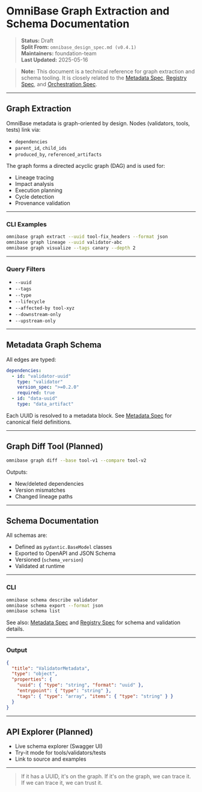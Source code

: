 <!-- === OmniNode:Metadata ===
<!-- metadata_version: 0.1.0 -->
<!-- protocol_version: 0.1.0 -->
<!-- owner: OmniNode Team -->
<!-- copyright: OmniNode Team -->
<!-- schema_version: 0.1.0 -->
<!-- name: graph_extraction.md -->
<!-- version: 1.0.0 -->
<!-- uuid: 2a22d034-3e82-4f12-9af3-6a0127ee1a49 -->
<!-- author: OmniNode Team -->
<!-- created_at: 2025-05-21T12:41:40.158199 -->
<!-- last_modified_at: 2025-05-21T16:42:46.071199 -->
<!-- description: Stamped by ONEX -->
<!-- state_contract: state_contract://default -->
<!-- lifecycle: active -->
<!-- hash: 50b23c4032e6529552ff32f3aa996e34628ec01a2c0d45c7ea545b7eb3b8ed68 -->
<!-- entrypoint: {'type': 'python', 'target': 'graph_extraction.md'} -->
<!-- runtime_language_hint: python>=3.11 -->
<!-- namespace: onex.stamped.graph_extraction -->
<!-- meta_type: tool -->
<!-- === /OmniNode:Metadata === -->

<!-- === OmniNode:Metadata ===
<!-- metadata_version: 0.1.0 -->
<!-- protocol_version: 0.1.0 -->
<!-- owner: OmniNode Team -->
<!-- copyright: OmniNode Team -->
<!-- schema_version: 0.1.0 -->
<!-- name: graph_extraction.md -->
<!-- version: 1.0.0 -->
<!-- uuid: 02cdb8d6-732b-45b5-9346-1f9de053709e -->
<!-- author: OmniNode Team -->
<!-- created_at: 2025-05-21T12:33:43.433029 -->
<!-- last_modified_at: 2025-05-21T16:39:56.059801 -->
<!-- description: Stamped by ONEX -->
<!-- state_contract: state_contract://default -->
<!-- lifecycle: active -->
<!-- hash: 6c2ceacc9b47279e6256b7c2141be3b3cfb32f7710ca583a9b06324de4411295 -->
<!-- entrypoint: {'type': 'python', 'target': 'graph_extraction.md'} -->
<!-- runtime_language_hint: python>=3.11 -->
<!-- namespace: onex.stamped.graph_extraction -->
<!-- meta_type: tool -->
<!-- === /OmniNode:Metadata === -->

<!-- === OmniNode:Metadata ===
<!-- metadata_version: 0.1.0 -->
<!-- protocol_version: 0.1.0 -->
<!-- owner: OmniNode Team -->
<!-- copyright: OmniNode Team -->
<!-- schema_version: 0.1.0 -->
<!-- name: graph_extraction.md -->
<!-- version: 1.0.0 -->
<!-- uuid: a75de39e-d3a2-4468-8a63-50c3b5603b22 -->
<!-- author: OmniNode Team -->
<!-- created_at: 2025-05-21T09:28:42.661489 -->
<!-- last_modified_at: 2025-05-21T16:24:00.299299 -->
<!-- description: Stamped by ONEX -->
<!-- state_contract: state_contract://default -->
<!-- lifecycle: active -->
<!-- hash: 5463a6ac4e2dfbb3f7934d3a4aa73fc1b422a467db5d56f597f8416e7bdc044b -->
<!-- entrypoint: {'type': 'python', 'target': 'graph_extraction.md'} -->
<!-- runtime_language_hint: python>=3.11 -->
<!-- namespace: onex.stamped.graph_extraction -->
<!-- meta_type: tool -->
<!-- === /OmniNode:Metadata === -->

# OmniBase Graph Extraction and Schema Documentation

> **Status:** Draft  
> **Split From:** `omnibase_design_spec.md (v0.4.1)`  
> **Maintainers:** foundation-team  
> **Last Updated:** 2025-05-16

> **Note:** This document is a technical reference for graph extraction and schema tooling. It is closely related to the [Metadata Spec](./metadata.md), [Registry Spec](./registry.md), and [Orchestration Spec](./orchestration.md).

---

## Graph Extraction

OmniBase metadata is graph-oriented by design. Nodes (validators, tools, tests) link via:

- `dependencies`
- `parent_id`, `child_ids`
- `produced_by`, `referenced_artifacts`

The graph forms a directed acyclic graph (DAG) and is used for:

- Lineage tracing
- Impact analysis
- Execution planning
- Cycle detection
- Provenance validation

---

### CLI Examples

```bash
omnibase graph extract --uuid tool-fix_headers --format json
omnibase graph lineage --uuid validator-abc
omnibase graph visualize --tags canary --depth 2
```

---

### Query Filters

- `--uuid`  
- `--tags`  
- `--type`  
- `--lifecycle`  
- `--affected-by tool-xyz`  
- `--downstream-only`  
- `--upstream-only`  

---

## Metadata Graph Schema

All edges are typed:

```yaml
dependencies:
  - id: "validator-uuid"
    type: "validator"
    version_spec: ">=0.2.0"
    required: true
  - id: "data-uuid"
    type: "data_artifact"
```

Each UUID is resolved to a metadata block. See [Metadata Spec](./metadata.md) for canonical field definitions.

---

## Graph Diff Tool (Planned)

```bash
omnibase graph diff --base tool-v1 --compare tool-v2
```

Outputs:

- New/deleted dependencies
- Version mismatches
- Changed lineage paths

---

## Schema Documentation

All schemas are:

- Defined as `pydantic.BaseModel` classes
- Exported to OpenAPI and JSON Schema
- Versioned (`schema_version`)
- Validated at runtime

---

### CLI

```bash
omnibase schema describe validator
omnibase schema export --format json
omnibase schema list
```

See also: [Metadata Spec](./metadata.md) and [Registry Spec](./registry.md) for schema and validation details.

---

### Output

```json
{
  "title": "ValidatorMetadata",
  "type": "object",
  "properties": {
    "uuid": { "type": "string", "format": "uuid" },
    "entrypoint": { "type": "string" },
    "tags": { "type": "array", "items": { "type": "string" } }
  }
}
```

---

## API Explorer (Planned)

- Live schema explorer (Swagger UI)
- Try-it mode for tools/validators/tests
- Link to source and examples

---

> If it has a UUID, it's on the graph. If it's on the graph, we can trace it. If we can trace it, we can trust it.
